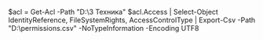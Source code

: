$acl = Get-Acl -Path "D:\3 Техника"
$acl.Access | Select-Object IdentityReference, FileSystemRights, AccessControlType | Export-Csv -Path "D:\permissions.csv" -NoTypeInformation -Encoding UTF8